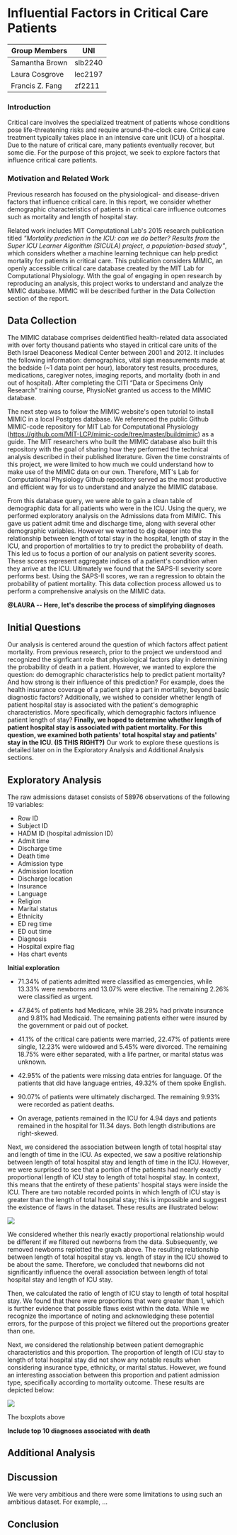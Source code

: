 Influential Factors in Critical Care Patients
================

| Group Members   | UNI     |
|-----------------|---------|
| Samantha Brown  | slb2240 |
| Laura Cosgrove  | lec2197 |
| Francis Z. Fang | zf2211  |

### Introduction

Critical care involves the specialized treatment of patients whose conditions pose life-threatening risks and require around-the-clock care. Critical care treatment typically takes place in an intensive care unit (ICU) of a hospital. Due to the nature of critical care, many patients eventually recover, but some die. For the purpose of this project, we seek to explore factors that influence critical care patients.

### Motivation and Related Work

Previous research has focused on the physiological- and disease-driven factors that influence critical care. In this report, we consider whether demographic characteristics of patients in critical care influence outcomes such as mortality and length of hospital stay.

Related work includes MIT Computational Lab's 2015 research publication titled *"Mortality prediction in the ICU: can we do better? Results from the Super ICU Learner Algorithm (SICULA) project, a population-based study"*, which considers whether a machine learning technique can help predict mortality for patients in critical care. This publication considers MIMIC, an openly accessible critical care database created by the MIT Lab for Computational Physiology. With the goal of engaging in open research by reproducing an analysis, this project works to understand and analyze the MIMIC database. MIMIC will be described further in the Data Collection section of the report.

Data Collection
---------------

The MIMIC database comprises deidentified health-related data associated with over forty thousand patients who stayed in critical care units of the Beth Israel Deaconess Medical Center between 2001 and 2012. It includes the following information: demographics, vital sign measurements made at the bedside (~1 data point per hour), laboratory test results, procedures, medications, caregiver notes, imaging reports, and mortality (both in and out of hospital). After completing the CITI “Data or Specimens Only Research” training course, PhysioNet granted us access to the MIMIC database.

The next step was to follow the MIMIC website's open tutorial to install MIMIC in a local Postgres database. We referenced the public Github MIMIC-code repository for MIT Lab for Computational Physiology (<https://github.com/MIT-LCP/mimic-code/tree/master/buildmimic>) as a guide. The MIT researchers who built the MIMIC database also built this repository with the goal of sharing how they performed the technical analysis described in their published literature. Given the time constraints of this project, we were limited to how much we could understand how to make use of the MIMIC data on our own. Therefore, MIT's Lab for Computational Physiology Github repository served as the most productive and efficient way for us to understand and analyze the MIMIC database.

From this database query, we were able to gain a clean table of demographic data for all patients who were in the ICU. Using the query, we performed exploratory analysis on the Admissions data from MIMIC. This gave us patient admit time and discharge time, along with several other demographic variables. However we wanted to dig deeper into the relationship between length of total stay in the hospital, length of stay in the ICU, and proportion of mortalities to try to predict the probability of death. This led us to focus a portion of our analysis on patient severity scores. These scores represent aggregate indices of a patient's condition when they arrive at the ICU. Ultimately we found that the SAPS-II severity score performs best. Using the SAPS-II scores, we ran a regression to obtain the probability of patient mortality. This data collection process allowed us to perform a comprehensive analysis on the MIMIC data.

**@LAURA -- Here, let's describe the process of simplifying diagnoses**

Initial Questions
-----------------

Our analysis is centered around the question of which factors affect patient mortality. From previous research, prior to the project we understood and recognized the signficant role that physiological factors play in determining the probability of death in a patient. However, we wanted to explore the question: do demographic characteristics help to predict patient mortality? And how strong is their influence of this prediction? For example, does the health insurance coverage of a patient play a part in mortality, beyond basic diagnostic factors? Additionally, we wished to consider whether length of patient hospital stay is associated with the patient's demographic characteristics. More specifically, which demographic factors influence patient length of stay? **Finally, we hoped to determine whether length of patient hospital stay is associated with patient mortality. For this question, we examined both patients' total hospital stay and patients' stay in the ICU. (IS THIS RIGHT?)** Our work to explore these questions is detailed later on in the Exploratory Analysis and Additional Analysis sections.

Exploratory Analysis
--------------------

The raw admissions dataset consists of 58976 observations of the following 19 variables:

-   Row ID
-   Subject ID
-   HADM ID (hospital admission ID)
-   Admit time
-   Discharge time
-   Death time
-   Admission type
-   Admission location
-   Discharge location
-   Insurance
-   Language
-   Religion
-   Marital status
-   Ethnicity
-   ED reg time
-   ED out time
-   Diagnosis
-   Hospital expire flag
-   Has chart events

**Initial exploration**

-   71.34% of patients admitted were classified as emergencies, while 13.33% were newborns and 13.07% were elective. The remaining 2.26% were classified as urgent.

-   47.84% of patients had Medicare, while 38.29% had private insurance and 9.81% had Medicaid. The remaining patients either were insured by the government or paid out of pocket.

-   41.1% of the critical care patients were married, 22.47% of patients were single, 12.23% were widowed and 5.45% were divorced. The remaining 18.75% were either separated, with a life partner, or marital status was unknown.

-   42.95% of the patients were missing data entries for language. Of the patients that did have language entries, 49.32% of them spoke English.

-   90.07% of patients were ultimately discharged. The remaining 9.93% were recorded as patient deaths.

-   On average, patients remained in the ICU for 4.94 days and patients remained in the hospital for 11.34 days. Both length distributions are right-skewed.

Next, we considered the association between length of total hospital stay and length of time in the ICU. As expected, we saw a positive relationship between length of total hospital stay and length of time in the ICU. However, we were surprised to see that a portion of the patients had nearly exactly proportional length of ICU stay to length of total hospital stay. In context, this means that the entirety of these patients' hospital stays were inside the ICU. There are two notable recorded points in which length of ICU stay is greater than the length of total hospital stay; this is impossible and suggest the existence of flaws in the dataset. These results are illustrated below:

![](report_files/figure-markdown_github/unnamed-chunk-9-1.png)

We considered whether this nearly exactly proportional relationship would be different if we filtered out newborns from the data. Subsequently, we removed newborns replotted the graph above. The resulting relationship between length of total hospital stay vs. length of stay in the ICU showed to be about the same. Therefore, we concluded that newborns did not significantly influence the overall association between length of total hospital stay and length of ICU stay.

Then, we calculated the ratio of length of ICU stay to length of total hospital stay. We found that there were proportions that were greater than 1, which is further evidence that possible flaws exist within the data. While we recognize the importance of noting and acknowledging these potential errors, for the purpose of this project we filtered out the proportions greater than one.

Next, we considered the relationship between patient demographic characteristics and this proportion. The proportion of length of ICU stay to length of total hospital stay did not show any notable results when considering insurance type, ethnicity, or marital status. However, we found an interesting association between this proportion and patient admission type, specifically according to mortality outcome. These results are depicted below:

![](report_files/figure-markdown_github/unnamed-chunk-10-1.png)

The boxplots above

**Include top 10 diagnoses associated with death**

Additional Analysis
-------------------

Discussion
----------

We were very ambitious and there were some limitations to using such an ambitious dataset. For example, ...

Conclusion
----------
